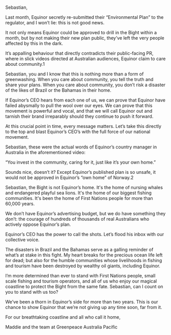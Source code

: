Sebastian,


Last month, Equinor secretly re-submitted their “Environmental Plan” to the regulator, and I won’t lie: this is not good news. 


It not only means Equinor could be approved to drill in the Bight within a month, but by not making their new plan public, they’ve left the very people affected by this in the dark.

 

It’s appalling behaviour that directly contradicts their public-facing PR, where in slick videos directed at Australian audiences, Equinor claim to care about community.1


Sebastian, you and I know that this is nothing more than a form of greenwashing. When you care about community, you tell the truth and share your plans. When you care about community, you don’t risk a disaster of the likes of Brazil or the Bahamas in their home.


If Equinor’s CEO hears from each one of us, we can prove that Equinor have failed abysmally to pull the wool over our eyes. We can prove that this movement is powerful and vocal, and that we will call Equinor out and tarnish their brand irreparably should they continue to push it forward. 


At this crucial point in time, every message matters. Let’s take this directly to the top and blast Equinor’s CEO’s with the full force of our national movement.


Sebastian, these were the actual words of Equinor’s country manager in Australia in the aforementioned video:


“You invest in the community, caring for it, just like it’s your own home.”


Sounds nice, doesn’t it? Except Equinor’s published plan is so unsafe, it would not be approved in Equinor’s “own home” of Norway.2


Sebastian, the Bight is not Equinor’s home. It's the home of nursing whales and endangered playful sea lions. It's the home of our biggest fishing communities. It's been the home of First Nations people for more than 60,000 years.


We don’t have Equinor’s advertising budget, but we do have something they don’t: the courage of hundreds of thousands of real Australians who actively oppose Equinor’s plan.


Equinor’s CEO has the power to call the shots. Let’s flood his inbox with our collective voice. 


The disasters in Brazil and the Bahamas serve as a galling reminder of what’s at stake in this fight. My heart breaks for the precious ocean life left for dead; but also for the humble communities whose livelihoods in fishing and tourism have been destroyed by wealthy oil giants, including Equinor.


I’m more determined than ever to stand with First Nations people, small scale fishing and tourism operators, and all of us who enjoy our magical coastline to protect the Bight from the same fate. Sebastian, can I count on you to stand with us too?


We’ve been a thorn in Equinor’s side for more than two years. This is our chance to show Equinor that we’re not giving up any time soon, far from it.


For our breathtaking coastline and all who call it home,



Maddie and the team at Greenpeace Australia Pacific
